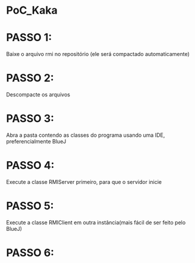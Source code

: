 # PoC_Kaka
# PASSO 1:
  Baixe o arquivo rmi no repositório (ele será compactado automaticamente)
# PASSO 2:
  Descompacte os arquivos
# PASSO 3:
  Abra a pasta contendo as classes do programa usando uma IDE, preferencialmente BlueJ
# PASSO 4:
  Execute a classe RMIServer primeiro, para que o servidor inicie
# PASSO 5:
  Execute a classe RMIClient em outra instância(mais fácil de ser feito pelo BlueJ)
# PASSO 6:
  
